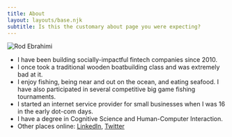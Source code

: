 ```yaml
---
title: About
layout: layouts/base.njk
subtitle: Is this the customary about page you were expecting?
---
```


![Rod Ebrahimi](/images/rod-avatar042019.png)

* I have been building socially-impactful fintech companies since 2010.
* I once took a traditional wooden boatbuilding class and was extremely bad at it.
* I enjoy fishing, being near and out on the ocean, and eating seafood. I have also participated in several competitive big game fishing tournaments.
* I started an internet service provider for small businesses when I was 16 in the early dot-com days.
* I have a degree in Cognitive Science and Human-Computer Interaction.
* Other places online: [LinkedIn](https://linkedin.com/in/rodebrahimi), [Twitter](https://twitter.com/innovatebig)
